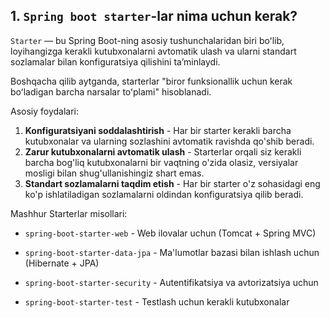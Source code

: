 ## 1. `Spring boot starter`-lar nima uchun kerak?

`Starter` — bu Spring Boot-ning asosiy tushunchalaridan biri boʻlib, loyihangizga kerakli kutubxonalarni avtomatik ulash va ularni standart sozlamalar bilan konfiguratsiya qilishini taʼminlaydi.

Boshqacha qilib aytganda, starterlar "biror funksionallik uchun kerak boʻladigan barcha narsalar toʻplami" hisoblanadi.

Asosiy foydalari:

1. **Konfiguratsiyani soddalashtirish** - Har bir starter kerakli barcha kutubxonalar va ularning sozlashini avtomatik ravishda qo'shib beradi.
2. **Zarur kutubxonalarni avtomatik ulash** - Starterlar orqali siz kerakli barcha bog'liq kutubxonalarni bir vaqtning o'zida olasiz, versiyalar mosligi bilan shug'ullanishingiz shart emas.
3. **Standart sozlamalarni taqdim etish** - Har bir starter o'z sohasidagi eng ko'p ishlatiladigan sozlamalarni oldindan konfiguratsiya qilib beradi.


Mashhur Starterlar misollari:

- `spring-boot-starter-web` - Web ilovalar uchun (Tomcat + Spring MVC)

- `spring-boot-starter-data-jpa` - Ma'lumotlar bazasi bilan ishlash uchun (Hibernate + JPA)

- `spring-boot-starter-security` - Autentifikatsiya va avtorizatsiya uchun

- `spring-boot-starter-test` - Testlash uchun kerakli kutubxonalar
































































